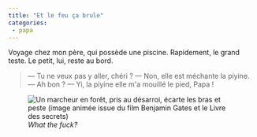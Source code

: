 ```yaml
---
title: "Et le feu ça brule"
categories:
 - papa
---
```


Voyage chez mon père, qui possède une piscine. Rapidement, le grand teste. Le petit, lui, reste au bord.

<!-- more -->

> — Tu ne veux pas y aller, chéri ?
> — Non, elle est méchante la piyine.
> — Ah bon ?
> — Yi, la piyine elle m'a mouillé le pied, Papa !

<figure>
  <img src="/assets/images/papa/2016-06-21/1.gif" alt="Un marcheur en forêt, pris au désarroi, écarte les bras et peste (image animée issue du film Benjamin Gates et le Livre des secrets)" />
  <figcaption><i lang="en">What the fuck?</i></figcaption>
</figure>
